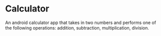 # Calculator
An android calculator app that takes in two numbers and performs one of the following operations: addition, subtraction, multiplication, division.
